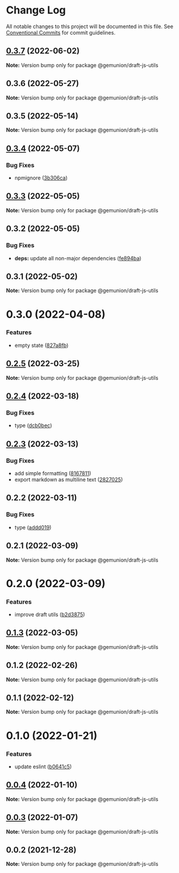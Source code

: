 # Change Log

All notable changes to this project will be documented in this file.
See [Conventional Commits](https://conventionalcommits.org) for commit guidelines.

## [0.3.7](https://github.com/gemunion/common-packages/compare/@gemunion/draft-js-utils@0.3.6...@gemunion/draft-js-utils@0.3.7) (2022-06-02)

**Note:** Version bump only for package @gemunion/draft-js-utils





## 0.3.6 (2022-05-27)

**Note:** Version bump only for package @gemunion/draft-js-utils





## 0.3.5 (2022-05-14)

**Note:** Version bump only for package @gemunion/draft-js-utils





## [0.3.4](https://github.com/gemunion/common-packages/compare/@gemunion/draft-js-utils@0.3.3...@gemunion/draft-js-utils@0.3.4) (2022-05-07)


### Bug Fixes

* npmignore ([3b306ca](https://github.com/gemunion/common-packages/commit/3b306ca914172d9a6aca3907ede88eddd7a7527d))





## [0.3.3](https://github.com/gemunion/common-packages/compare/@gemunion/draft-js-utils@0.3.2...@gemunion/draft-js-utils@0.3.3) (2022-05-05)

**Note:** Version bump only for package @gemunion/draft-js-utils





## 0.3.2 (2022-05-05)


### Bug Fixes

* **deps:** update all non-major dependencies ([fe894ba](https://github.com/gemunion/common-packages/commit/fe894ba67ef1ca2c9d4012b4f45b69691409f5fd))





## 0.3.1 (2022-05-02)

**Note:** Version bump only for package @gemunion/draft-js-utils





# 0.3.0 (2022-04-08)


### Features

* empty state ([827a8fb](https://github.com/gemunion/common-packages/commit/827a8fb7718be96b8294829f6dc9567bf5507b0d))





## [0.2.5](https://github.com/gemunion/common-packages/compare/@gemunion/draft-js-utils@0.2.4...@gemunion/draft-js-utils@0.2.5) (2022-03-25)

**Note:** Version bump only for package @gemunion/draft-js-utils





## [0.2.4](https://github.com/gemunion/common-packages/compare/@gemunion/draft-js-utils@0.2.3...@gemunion/draft-js-utils@0.2.4) (2022-03-18)


### Bug Fixes

* type ([dcb0bec](https://github.com/gemunion/common-packages/commit/dcb0bec5c4d606ec16f432458860446cc384ce83))





## [0.2.3](https://github.com/gemunion/common-packages/compare/@gemunion/draft-js-utils@0.2.2...@gemunion/draft-js-utils@0.2.3) (2022-03-13)


### Bug Fixes

* add simple formatting ([8167811](https://github.com/gemunion/common-packages/commit/8167811eb49e2fda1f34dc61805d87243519a389))
* export markdown as multiline text ([2827025](https://github.com/gemunion/common-packages/commit/282702575cde3bcccaa478fc7f84baa6360cb362))





## 0.2.2 (2022-03-11)


### Bug Fixes

* type ([addd019](https://github.com/gemunion/common-packages/commit/addd019822de94366625008f19e8cf5b41f5cd51))





## 0.2.1 (2022-03-09)

**Note:** Version bump only for package @gemunion/draft-js-utils





# 0.2.0 (2022-03-09)


### Features

* improve draft utils ([b2d3875](https://github.com/gemunion/common-packages/commit/b2d3875e2071a6670b0d0e964fc8726ccccaefe9))





## [0.1.3](https://github.com/gemunion/common-packages/compare/@gemunion/draft-js-utils@0.1.2...@gemunion/draft-js-utils@0.1.3) (2022-03-05)

**Note:** Version bump only for package @gemunion/draft-js-utils





## 0.1.2 (2022-02-26)

**Note:** Version bump only for package @gemunion/draft-js-utils





## 0.1.1 (2022-02-12)

**Note:** Version bump only for package @gemunion/draft-js-utils





# 0.1.0 (2022-01-21)


### Features

* update eslint ([b0641c5](https://github.com/gemunion/common-packages/commit/b0641c56905cea9c017b32b1d0ddc3672822b268))





## [0.0.4](https://github.com/gemunion/common-packages/compare/@gemunion/draft-js-utils@0.0.3...@gemunion/draft-js-utils@0.0.4) (2022-01-10)

**Note:** Version bump only for package @gemunion/draft-js-utils





## [0.0.3](https://github.com/gemunion/common-packages/compare/@gemunion/draft-js-utils@0.0.2...@gemunion/draft-js-utils@0.0.3) (2022-01-07)

**Note:** Version bump only for package @gemunion/draft-js-utils





## 0.0.2 (2021-12-28)

**Note:** Version bump only for package @gemunion/draft-js-utils
